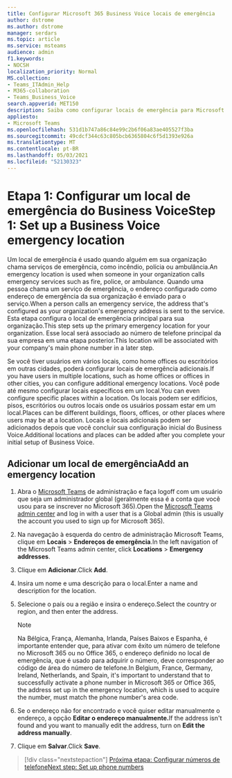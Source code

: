 ```yaml
---
title: Configurar Microsoft 365 Business Voice locais de emergência
author: dstrome
ms.author: dstrome
manager: serdars
ms.topic: article
ms.service: msteams
audience: admin
f1.keywords:
- NOCSH
localization_priority: Normal
MS.collection:
- Teams_ITAdmin_Help
- M365-collaboration
- Teams_Business_Voice
search.appverid: MET150
description: Saiba como configurar locais de emergência para Microsoft 365 Business Voice.
appliesto:
- Microsoft Teams
ms.openlocfilehash: 531d1b747a86c84e99c2b6f06a83ae405527f3ba
ms.sourcegitcommit: 49cdcf344c63c805bcb6365804c6f5d1393e926a
ms.translationtype: MT
ms.contentlocale: pt-BR
ms.lasthandoff: 05/03/2021
ms.locfileid: "52130323"
---
```

# <a name="step-1-set-up-a-business-voice-emergency-location"></a><span data-ttu-id="cedfb-103">Etapa 1: Configurar um local de emergência do Business Voice</span><span class="sxs-lookup"><span data-stu-id="cedfb-103">Step 1: Set up a Business Voice emergency location</span></span>

<span data-ttu-id="cedfb-104">Um local de emergência é usado quando alguém em sua organização chama serviços de emergência, como incêndio, polícia ou ambulância.</span><span class="sxs-lookup"><span data-stu-id="cedfb-104">An emergency location is used when someone in your organization calls emergency services such as fire, police, or ambulance.</span></span> <span data-ttu-id="cedfb-105">Quando uma pessoa chama um serviço de emergência, o endereço configurado como endereço de emergência da sua organização é enviado para o serviço.</span><span class="sxs-lookup"><span data-stu-id="cedfb-105">When a person calls an emergency service, the address that's configured as your organization's emergency address is sent to the service.</span></span> <span data-ttu-id="cedfb-106">Esta etapa configura o local de emergência principal para sua organização.</span><span class="sxs-lookup"><span data-stu-id="cedfb-106">This step sets up the primary emergency location for your organization.</span></span> <span data-ttu-id="cedfb-107">Esse local será associado ao número de telefone principal da sua empresa em uma etapa posterior.</span><span class="sxs-lookup"><span data-stu-id="cedfb-107">This location will be associated with your company's main phone number in a later step.</span></span>

<span data-ttu-id="cedfb-108">Se você tiver usuários em vários locais, como home offices ou escritórios em outras cidades, poderá configurar locais de emergência adicionais.</span><span class="sxs-lookup"><span data-stu-id="cedfb-108">If you have users in multiple locations, such as home offices or offices in other cities, you can configure additional emergency locations.</span></span> <span data-ttu-id="cedfb-109">Você pode até mesmo configurar locais específicos em um local.</span><span class="sxs-lookup"><span data-stu-id="cedfb-109">You can even configure specific places within a location.</span></span> <span data-ttu-id="cedfb-110">Os locais podem ser edifícios, pisos, escritórios ou outros locais onde os usuários possam estar em um local.</span><span class="sxs-lookup"><span data-stu-id="cedfb-110">Places can be different buildings, floors, offices, or other places where users may be at a location.</span></span> <span data-ttu-id="cedfb-111">Locais e locais adicionais podem ser adicionados depois que você concluir sua configuração inicial do Business Voice.</span><span class="sxs-lookup"><span data-stu-id="cedfb-111">Additional locations and places can be added after you complete your initial setup of Business Voice.</span></span>

## <a name="add-an-emergency-location"></a><span data-ttu-id="cedfb-112">Adicionar um local de emergência</span><span class="sxs-lookup"><span data-stu-id="cedfb-112">Add an emergency location</span></span>

1. <span data-ttu-id="cedfb-113">Abra o [Microsoft Teams](https://admin.teams.microsoft.com) de administração e faça logoff com um usuário que seja um administrador global (geralmente essa é a conta que você usou para se inscrever no Microsoft 365).</span><span class="sxs-lookup"><span data-stu-id="cedfb-113">Open the [Microsoft Teams admin center](https://admin.teams.microsoft.com) and log in with a user that is a Global admin (this is usually the account you used to sign up for Microsoft 365).</span></span>
1. <span data-ttu-id="cedfb-114">Na navegação à esquerda do centro de administração Microsoft Teams, clique em **Locais**  >  **Endereços de emergência**.</span><span class="sxs-lookup"><span data-stu-id="cedfb-114">In the left navigation of the Microsoft Teams admin center, click **Locations** > **Emergency addresses**.</span></span>
1. <span data-ttu-id="cedfb-115">Clique em **Adicionar**.</span><span class="sxs-lookup"><span data-stu-id="cedfb-115">Click **Add**.</span></span>
1. <span data-ttu-id="cedfb-116">Insira um nome e uma descrição para o local.</span><span class="sxs-lookup"><span data-stu-id="cedfb-116">Enter a name and description for the location.</span></span>
1. <span data-ttu-id="cedfb-117">Selecione o país ou a região e insira o endereço.</span><span class="sxs-lookup"><span data-stu-id="cedfb-117">Select the country or region, and then enter the address.</span></span>

   > [!NOTE]
   > <span data-ttu-id="cedfb-118">Na Bélgica, França, Alemanha, Irlanda, Países Baixos e Espanha, é importante entender que, para ativar com êxito um número de telefone no Microsoft 365 ou no Office 365, o endereço definido no local de emergência, que é usado para adquirir o número, deve corresponder ao código de área do número de telefone.</span><span class="sxs-lookup"><span data-stu-id="cedfb-118">In Belgium, France, Germany, Ireland, Netherlands, and Spain, it's important to understand that to successfully activate a phone number in Microsoft 365 or Office 365, the address set up in the emergency location, which is used to acquire the number, must match the phone number's area code.</span></span>

1. <span data-ttu-id="cedfb-119">Se o endereço não for encontrado e você quiser editar manualmente o endereço, a opção **Editar o endereço manualmente.**</span><span class="sxs-lookup"><span data-stu-id="cedfb-119">If the address isn't found and you want to manually edit the address, turn on **Edit the address manually**.</span></span>
1. <span data-ttu-id="cedfb-120">Clique em **Salvar**.</span><span class="sxs-lookup"><span data-stu-id="cedfb-120">Click **Save**.</span></span>

> [!div class="nextstepaction"]
> [<span data-ttu-id="cedfb-121">Próxima etapa: Configurar números de telefone</span><span class="sxs-lookup"><span data-stu-id="cedfb-121">Next step: Set up phone numbers</span></span>](set-up-phone-numbers.md)
